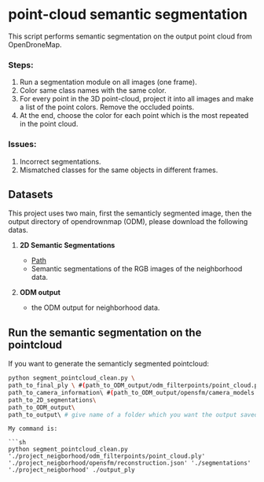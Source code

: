 # point-cloud semantic segmentation
This script performs semantic segmentation on the output point cloud from OpenDroneMap. 

### Steps:
1. Run a segmentation module on all images (one frame).
2. Color same class names with the same color.
3. For every point in the 3D point-cloud, project it into all images and make a list of the point colors. Remove the occluded points.
4. At the end, choose the color for each point which is the most repeated in the point cloud.

### Issues:
1. Incorrect segmentations.
3. Mismatched classes for the same objects in different frames.

## Datasets
This project uses two main, first the semanticly segmented image, then the output directory of opendrownmap (ODM), please download the following datas.

1. **2D Semantic Segmentations**
   - [Path](https://drive.google.com/file/d/1xQtwe3Y7CgeFi2kQhLUNp_GfbGL8OXfu/view?usp=sharing)
   - Semantic segmentations of the RGB images of the neighborhood data.

2. **ODM output**
   - the ODM output for neighborhood data.

## Run the semantic segmentation on the pointcloud 

If you want to generate the semanticly segmented pointcloud:
```sh
python segment_pointcloud_clean.py \
path_to_final_ply \ #(path_to_ODM_output/odm_filterpoints/point_cloud.ply)
path_to_camera_information\ #(path_to_ODM_output/opensfm/camera_models.json)
path_to_2D_segmentations\
path_to_ODM_output\
path_to_output\ # give name of a folder which you want the output saved to 
```

<!-- If you also want to visualize the images per view:
```sh
python segment_pointcloud_clean.py \
path_to_final_ply \ #(path_to_ODM_output/odm_filterpoints/point_cloud.ply)
path_to_camera_information\ #(path_to_ODM_output/opensfm/camera_models.json)
path_to_2D_segmentations\
path_to_ODM_output\
path_to_output\ # give name of a folder which you want the output saved to 
visualize -->
```
My command is: 

```sh
python segment_pointcloud_clean.py './project_neigborhood/odm_filterpoints/point_cloud.ply' './project_neigborhood/opensfm/reconstruction.json' './segmentations' './project_neigborhood' ./output_ply 
```
